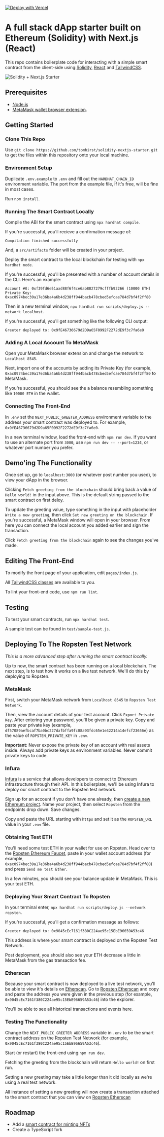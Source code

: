 [![Deploy with Vercel](https://vercel.com/button)](https://vercel.com/new/clone?repository-url=https%3A%2F%2Fgithub.com%2Ftomhirst%2Fsolidity-nextjs-starter)

# A full stack dApp starter built on Ethereum (Solidity) with Next.js (React)

This repo contains boilerplate code for interacting with a simple smart contract from the client-side using [Solidity](https://soliditylang.org/), [React](https://reactjs.org/) and [TailwindCSS](https://tailwindcss.com/).

![Solidity + Next.js Starter](/public/screenshot.png)

## Prerequisites

- [Node.js](https://nodejs.org/en/download/)
- [MetaMask wallet browser extension](https://metamask.io/download.html).

## Getting Started

### Clone This Repo

Use `git clone https://github.com/tomhirst/solidity-nextjs-starter.git` to get the files within this repository onto your local machine.

### Environment Setup

Duplicate `.env.example` to `.env` and fill out the `HARDHAT_CHAIN_ID` environment variable. The port from the example file, if it's free, will be fine in most cases.

Run `npm install`.

### Running The Smart Contract Locally

Compile the ABI for the smart contract using `npx hardhat compile`.

If you're successful, you'll recieve a confirmation message of:

```
Compilation finished successfully
```

And, a `src/artifacts` folder will be created in your project.

Deploy the smart contract to the local blockchain for testing with `npx hardhat node`.

If you're successful, you'll be presented with a number of account details in the CLI. Here's an example:

```
Account #0: 0xf39fd6e51aad88f6f4ce6ab8827279cfffb92266 (10000 ETH)
Private Key: 0xac0974bec39a17e36ba4a6b4d238ff944bacb478cbed5efcae784d7bf4f2ff80
```

Then in a new terminal window, `npx hardhat run scripts/deploy.js --network localhost`.

If you're successful, you'll get something like the following CLI output:

```
Greeter deployed to: 0x9fE46736679d2D9a65F0992F2272dE9f3c7fa6e0
```

### Adding A Local Account To MetaMask

Open your MetaMask browser extension and change the network to `Localhost 8545`.

Next, import one of the accounts by adding its Private Key (for example, `0xac0974bec39a17e36ba4a6b4d238ff944bacb478cbed5efcae784d7bf4f2ff80` to MetaMask.

If you're successful, you should see the a balance resembling something like `10000 ETH` in the wallet.

### Connecting The Front-End

In `.env` set the `NEXT_PUBLIC_GREETER_ADDRESS` environment variable to the address your smart contract was deployed to. For example, `0x9fE46736679d2D9a65F0992F2272dE9f3c7fa6e0`.

In a new terminal window, load the front-end with `npm run dev`. If you want to use an alternate port from `3000`, use `npm run dev -- --port=1234`, or whatever port number you prefer.

## Demo'ing The Functionality

Once set up, go to `localhost:3000` (or whatever post number you used), to view your dApp in the browser.

Clicking `Fetch greeting from the blockchain` should bring back a value of `Hello world!` in the input above. This is the default string passed to the smart contract on first deloy.

To update the greeting value, type something in the input with placeholder `Write a new greeting`, then click `Set new greeting on the blockchain`. If you're successful, a MetaMask window will open in your browser. From here you can connect the local account you added earlier and sign the transaction.

Click `Fetch greeting from the blockchain` again to see the changes you've made.

## Editing The Front-End

To modify the front page of your application, edit `pages/index.js`.

All [TailwindCSS classes](https://tailwindcss.com/docs) are available to you.

To lint your front-end code, use `npm run lint`.

## Testing

To test your smart contracts, run `npx hardhat test`.

A sample test can be found in `test/sample-test.js`.

## Deploying To The Ropsten Test Network

*This is a more advanced step after running the smart contract locally.*

Up to now, the smart contract has been running on a local blockchain. The next step, is to test how it works on a live test network. We'll do this by deploying to Ropsten.

### MetaMask

First, switch your MetaMask network from `Localhost 8545` to `Ropsten Test Network`.

Then, view the account details of your test account. Click `Export Private Key`. After entering your password, you'll be given a private key. Copy and paste your private key (example, `df57089aefbcaf7ba0bc227dafbffa9fc08a93fdc65e1e42214a14efcf23656e`) as the value of `ROPSTEN_PRIVATE_KEY` in `.env`.

**Important:** Never expose the private key of an account with real assets inside. Always add private keys as environment variables. Never commit private keys to code.

### Infura

[Infura](https://infura.io/) is a service that allows developers to connect to Ethereum infrastructure through their API. In this boilerplate, we'll be using Infura to deploy our smart contract to the Ropsten test network.

Sign up for an account if you don't have one already, then [create a new Ethereum project](https://infura.io/dashboard/ethereum/). Name your project, then select `Ropsten` from the endpoints drop down. Save changes.

Copy and paste the URL starting with `https` and set it as the `ROPSTEN_URL` value in your `.env` file.

### Obtaining Test ETH

You'll need some test ETH in your wallet for use on Ropsten. Head over to the [Ropsten Ethereum Faucet](https://faucet.ropsten.be/), paste in your wallet account address (for example, `0xac0974bec39a17e36ba4a6b4d238ff944bacb478cbed5efcae784d7bf4f2ff80`) and press `Send me test Ether`.

In a few minutes, you should see your balance update in MetaMask. This is your test ETH.

### Deploying Your Smart Contract To Ropsten

In your terminal enter, `npx hardhat run scripts/deploy.js --network ropsten`.

If you're successful, you'll get a confirmation message as follows:

```
Greeter deployed to: 0x9045cEc7161f380C224ae95c15EbE96659A53c46
```

This address is where your smart contract is deployed on the Ropsten Test Network.

Post deployment, you should also see your ETH decrease a little in MetaMask from the gas transaction fee.

### Etherscan

Because your smart contract is now deployed to a live test network, you'll be able to view it's details on [Etherscan](https://ropsten.etherscan.io/). Go to [Ropsten Etherscan](https://ropsten.etherscan.io/) and copy and paste the address you were given in the previous step (for example, `0x9045cEc7161f380C224ae95c15EbE96659A53c46`) into the explorer.

You'll be able to see all historical transactions and events here.

### Testing The Functionality

Change the `NEXT_PUBLIC_GREETER_ADDRESS` variable in `.env` to be the smart contract address on the Ropsten Test Network (for example, `0x9045cEc7161f380C224ae95c15EbE96659A53c46`).

Start (or restart) the front-end using `npm run dev`.

Fetching the greeting from the blockchain will return `Hello world!` on first run.

Setting a new greeting may take a little longer than it did locally as we're using a real test network.

All instance of setting a new greeting will now create a transaction attached to the smart contract that you can view on [Ropsten Etherscan](https://ropsten.etherscan.io/)

## Roadmap

- Add a [smart contract for minting NFTs](https://docs.openzeppelin.com/contracts/3.x/erc721)
- Create a TypeScript fork
